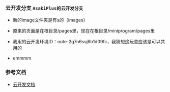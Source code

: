 ### 云开发分支 `AsakiPlus的云开发分支`



- 新的image文件夹是有s的（images）

- 原来的页面是在根目录/pages里，现在在根目录/miniprogram/pages里

- 我用的云开发环境ID：note-2g7n6ssj6b1d09fc，我猜想这玩意应该是可以共用的
- emmmm



### 参考文档

- [云开发文档](https://developers.weixin.qq.com/miniprogram/dev/wxcloud/basis/getting-started.html)
